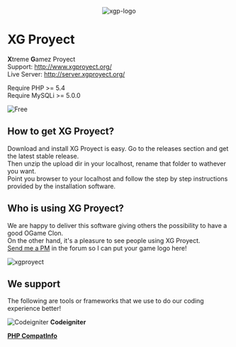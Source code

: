 
<p align="center"
    <a href="http://www.xgproyect.org/" target="_blank">
        <img align="center" src="http://www.xgproyect.org/images/misc/xg-logo.png" title="XG Proyect" alt="xgp-logo">
    </a>
</p> 

XG Proyect
====

**X**treme **G**amez Proyect  
Support: http://www.xgproyect.org/  
Live Server: http://server.xgproyect.org/  

Require PHP >= 5.4  
Require MySQLi >= 5.0.0  

![Free](http://www.gnu.org/graphics/agplv3-155x51.png)

## How to get XG Proyect?

Download and install XG Proyect is easy. Go to the releases section and get the latest stable release.  
Then unzip the upload dir in your localhost, rename that folder to wathever you want.  
Point you browser to your localhost and follow the step by step instructions provided by the installation software.

## Who is using XG Proyect?

We are happy to deliver this software giving others the possibility to have a good OGame Clon.  
On the other hand, it's a pleasure to see people using XG Proyect.  
<a href="http://www.xgproyect.org/privatemessage/new/1" target="_blank">Send me a PM</a> in the forum so I can put your game logo here!  

![xgproyect](//www.xgproyect.org/images/misc/xg-logo.png)

## We support

The following are tools or frameworks that we use to do our coding experience better!

![Codeigniter](//codeigniter.com/assets/images/ci-logo.png) **Codeigniter**

[**PHP CompatInfo**](http://php5.laurent-laville.org/compatinfo/)
